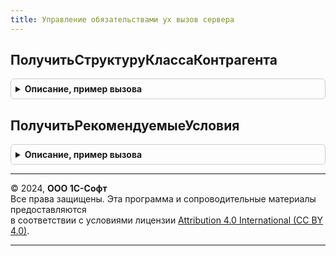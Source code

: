 ```yaml
---
title: Управление обязательствами ух вызов сервера
---
```



## ПолучитьСтруктуруКлассаКонтрагента
<details style="margin: 1em 0; padding: 0.5em; border: 1px solid #ccc; border-radius: 6px;">

<summary style="font-weight: bold; cursor: pointer;">Описание, пример вызова</summary>

```bsl

//Обертка для функции ПолучитьСтруктуруКлассаКонтрагента из модуля УправлениеОбязательствамиУХ
Функция ПолучитьСтруктуруКлассаКонтрагента(КонтрагентВход) Экспорт
```

Пример вызова
```bsl
Результат = УправлениеОбязательствамиУХВызовСервера.ПолучитьСтруктуруКлассаКонтрагента(КонтрагентВход) 
```
</details>

## ПолучитьРекомендуемыеУсловия
<details style="margin: 1em 0; padding: 0.5em; border: 1px solid #ccc; border-radius: 6px;">

<summary style="font-weight: bold; cursor: pointer;">Описание, пример вызова</summary>

```bsl

Функция ПолучитьРекомендуемыеУсловия(Знач СтепеньРиска, Знач СтепеньДоходности, Знач РольКонтрагента) Экспорт
```

Пример вызова
```bsl
Результат = УправлениеОбязательствамиУХВызовСервера.ПолучитьРекомендуемыеУсловия(СтепеньРиска, СтепеньДоходности, РольКонтрагента) 
```
</details>

---

© 2024, **ООО 1С-Софт**  
Все права защищены. Эта программа и сопроводительные материалы предоставляются  
в соответствии с условиями лицензии [Attribution 4.0 International (CC BY 4.0)](https://creativecommons.org/licenses/by/4.0/legalcode).

---
